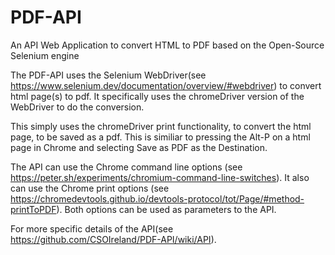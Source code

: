 # PDF-API
An API Web Application to convert HTML to PDF based on the Open-Source Selenium engine 

The PDF-API uses the Selenium WebDriver(see https://www.selenium.dev/documentation/overview/#webdriver) to convert html page(s) to pdf.
It specifically uses the chromeDriver version of the WebDriver to do the conversion.

This simply uses the chromeDriver print functionality, to convert the html page, to be saved as a pdf. This is similiar to pressing the Alt-P on a html page in Chrome 
and selecting Save as PDF as the Destination.

The API can use the Chrome command line options (see https://peter.sh/experiments/chromium-command-line-switches). It also can use the Chrome print options (see https://chromedevtools.github.io/devtools-protocol/tot/Page/#method-printToPDF). Both options can be used as parameters to the API.

For more specific details of the API(see https://github.com/CSOIreland/PDF-API/wiki/API).
